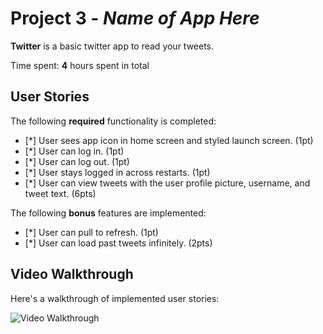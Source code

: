 # Project 3 - *Name of App Here*

**Twitter** is a basic twitter app to read your tweets.

Time spent: **4** hours spent in total

## User Stories

The following **required** functionality is completed:

- [*] User sees app icon in home screen and styled launch screen. (1pt)
- [*] User can log in. (1pt)
- [*] User can log out. (1pt)
- [*] User stays logged in across restarts. (1pt)
- [*] User can view tweets with the user profile picture, username, and tweet text. (6pts)

The following **bonus** features are implemented:

- [*] User can pull to refresh. (1pt)
- [*] User can load past tweets infinitely. (2pts)

## Video Walkthrough

Here's a walkthrough of implemented user stories:

<img src='http://g.recordit.co/1VW0H2xrwf.gif' title='Video Walkthrough' width='' alt='Video Walkthrough' />

